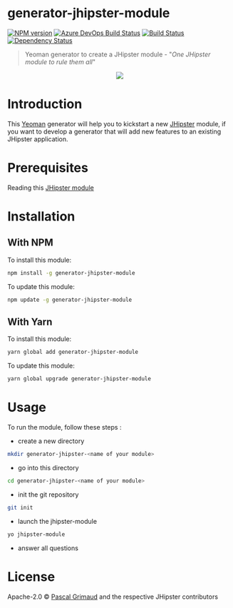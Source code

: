 # generator-jhipster-module

[![NPM version][npm-image]][npm-url] [![Azure DevOps Build Status][azure-devops-image]][azure-devops-url-main] [![Build Status][github-actions-image]][github-actions-url] [![Dependency Status][daviddm-image]][daviddm-url]

> Yeoman generator to create a JHipster module - "_One JHipster module to rule them all_"

<div align="center">
    <a href="https://www.jhipster.tech">
        <img src="https://github.com/jhipster/jhipster-artwork/blob/main/logos/JHipster%20RGB-small100x25px.png?raw=true">
    </a>
</div>

# Introduction

This [Yeoman](https://yeoman.io/) generator will help you to kickstart a new [JHipster](https://www.jhipster.tech) module, if you want to develop a generator that will add new features to an existing JHipster application.

# Prerequisites

Reading this [JHipster module](https://www.jhipster.tech/modules/creating-a-module/)

# Installation

## With NPM

To install this module:

```bash
npm install -g generator-jhipster-module
```

To update this module:

```bash
npm update -g generator-jhipster-module
```

## With Yarn

To install this module:

```bash
yarn global add generator-jhipster-module
```

To update this module:

```bash
yarn global upgrade generator-jhipster-module
```

# Usage

To run the module, follow these steps :

-   create a new directory

```bash
mkdir generator-jhipster-<name of your module>
```

-   go into this directory

```bash
cd generator-jhipster-<name of your module>
```

-   init the git repository

```bash
git init
```

-   launch the jhipster-module

```bash
yo jhipster-module
```

-   answer all questions

# License

Apache-2.0 © [Pascal Grimaud](https://twitter.com/pascalgrimaud) and the respective JHipster contributors

[npm-image]: https://img.shields.io/npm/v/generator-jhipster-module.svg
[npm-url]: https://npmjs.org/package/generator-jhipster-module
[azure-devops-image]: https://dev.azure.com/jhipster/generator-jhipster-module/_apis/build/status/jhipster.generator-jhipster-module?branchName=main
[azure-devops-url-main]: https://dev.azure.com/jhipster/generator-jhipster-module/_build
[github-actions-image]: https://github.com/jhipster/generator-jhipster-module/workflows/Build/badge.svg
[github-actions-url]: https://github.com/jhipster/generator-jhipster-module/actions
[daviddm-image]: https://david-dm.org/jhipster/generator-jhipster-module.svg?theme=shields.io
[daviddm-url]: https://david-dm.org/jhipster/generator-jhipster-module
